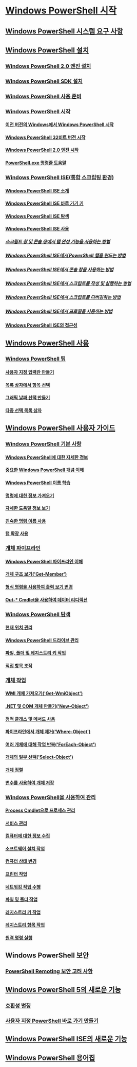 # [Windows PowerShell 시작](Topic/Getting-Started-with-Windows-PowerShell.md)
## [Windows PowerShell 시스템 요구 사항](Topic/Windows-PowerShell-System-Requirements.md)
## [Windows PowerShell 설치](Topic/Installing-Windows-PowerShell.md)
### [Windows PowerShell 2.0 엔진 설치](Topic/Installing-the-Windows-PowerShell-2.0-Engine.md)
### [Windows PowerShell SDK 설치](https://msdn.microsoft.com/en-us/library/ff458115.aspx)
### [Windows PowerShell 사용 준비](Topic/Getting-Ready-to-Use-Windows-PowerShell.md)
### [Windows PowerShell 시작](Topic/Starting-Windows-PowerShell.md)
#### [이전 버전의 Windows에서 Windows PowerShell 시작](Topic/Starting-Windows-PowerShell-on-Earlier-Versions-of-Windows.md)
#### [Windows PowerShell 32비트 버전 시작](Topic/Starting-the-32-Bit-Version-of-Windows-PowerShell.md)
#### [Windows PowerShell 2.0 엔진 시작](Topic/Starting-the-Windows-PowerShell-2.0-Engine.md)
#### [PowerShell.exe 명령줄 도움말](Topic/PowerShell.exe-Command-Line-Help.md)
### [Windows PowerShell ISE(통합 스크립팅 환경)](Topic/Windows-PowerShell-Integrated-Scripting-Environment--ISE-.md)
#### [Windows PowerShell ISE 소개](Topic/Introducing-the-Windows-PowerShell-ISE.md)
#### [Windows PowerShell ISE 바로 가기 키](Topic/Keyboard-Shortcuts-for-the-Windows-PowerShell-ISE.md)
#### [Windows PowerShell ISE 탐색](Topic/Exploring-the-Windows-PowerShell-ISE.md)
#### [Windows PowerShell ISE 사용](Topic/Using-the-Windows-PowerShell-ISE.md)
##### [스크립트 창 및 콘솔 창에서 탭 완성 기능을 사용하는 방법](Topic/How-to-Use-Tab-Completion-in-the-Script-Pane-and-Console-Pane.md)
##### [Windows PowerShell ISE에서 PowerShell 탭을 만드는 방법](Topic/How-to-Create-a-PowerShell-Tab-in-Windows-PowerShell-ISE.md)
##### [Windows PowerShell ISE에서 콘솔 창을 사용하는 방법](Topic/How-to-Use-the-Console-Pane-in-the-Windows-PowerShell-ISE.md)
##### [Windows PowerShell ISE에서 스크립트를 작성 및 실행하는 방법](Topic/How-to-Write-and-Run-Scripts-in-the-Windows-PowerShell-ISE.md)
##### [Windows PowerShell ISE에서 스크립트를 디버깅하는 방법](Topic/How-to-Debug-Scripts-in-Windows-PowerShell-ISE.md)
##### [Windows PowerShell ISE에서 프로필을 사용하는 방법](Topic/How-to-Use-Profiles-in-Windows-PowerShell-ISE.md)
#### [Windows PowerShell ISE의 접근성](Topic/Accessibility-in-Windows-PowerShell-ISE.md)
## [Windows PowerShell 사용](Topic/Using-Windows-PowerShell.md)
### [Windows PowerShell 팁](Topic/Windows-PowerShell-Tips.md)
#### [사용자 지정 입력란 만들기](Topic/Creating-a-Custom-Input-Box.md)
#### [목록 상자에서 항목 선택](Topic/Selecting-Items-from-a-List-Box.md)
#### [그래픽 날짜 선택 만들기](Topic/Creating-a-Graphical-Date-Picker.md)
#### [다중 선택 목록 상자](Topic/Multiple-selection-List-Boxes.md)
## [Windows PowerShell 사용자 가이드](Topic/Windows-PowerShell-User-s-Guide.md)
### [Windows PowerShell 기본 사항](Topic/Windows-PowerShell-Basics.md)
#### [Windows PowerShell에 대한 자세한 정보](Topic/About-Windows-PowerShell.md)
#### [중요한 Windows PowerShell 개념 이해](Topic/Understanding-Important-Windows-PowerShell-Concepts.md)
#### [Windows PowerShell 이름 학습](Topic/Learning-Windows-PowerShell-Names.md)
#### [명령에 대한 정보 가져오기](Topic/Getting-Information-About-Commands.md)
#### [자세한 도움말 정보 보기](Topic/Getting-Detailed-Help-Information.md)
#### [친숙한 명령 이름 사용](Topic/Using-Familiar-Command-Names.md)
#### [탭 확장 사용](Topic/Using-Tab-Expansion.md)
### [개체 파이프라인](Topic/Object-Pipeline.md)
#### [Windows PowerShell 파이프라인 이해](Topic/Understanding-the-Windows-PowerShell-Pipeline.md)
#### [개체 구조 보기('Get-Member')](Topic/Viewing-Object-Structure--Get-Member-.md)
#### [형식 명령을 사용하여 출력 보기 변경](Topic/Using-Format-Commands-to-Change-Output-View.md)
#### [Out-* Cmdlet을 사용하여 데이터 리디렉션](Topic/Redirecting-Data-with-Out---Cmdlets.md)
### [Windows PowerShell 탐색](Topic/Windows-PowerShell-Navigation.md)
#### [현재 위치 관리](Topic/Managing-Current-Location.md)
#### [Windows PowerShell 드라이브 관리](Topic/Managing-Windows-PowerShell-Drives.md)
#### [파일, 폴더 및 레지스트리 키 작업](Topic/Working-With-Files-Folders-and-Registry-Keys.md)
#### [직접 항목 조작](Topic/Manipulating-Items-Directly.md)
### [개체 작업](Topic/Working-with-Objects.md)
#### [WMI 개체 가져오기('Get-WmiObject')](Topic/Getting-WMI-Objects--Get-WmiObject-.md)
#### [.NET 및 COM 개체 만들기('New-Object')](Topic/Creating-.NET-and-COM-Objects--New-Object-.md)
#### [정적 클래스 및 메서드 사용](Topic/Using-Static-Classes-and-Methods.md)
#### [파이프라인에서 개체 제거('Where-Object')](Topic/Removing-Objects-from-the-Pipeline--Where-Object-.md)
#### [여러 개체에 대해 작업 반복('ForEach-Object')](Topic/Repeating-a-Task-for-Multiple-Objects--ForEach-Object-.md)
#### [개체의 일부 선택('Select-Object')](Topic/Selecting-Parts-of-Objects--Select-Object-.md)
#### [개체 정렬](Topic/Sorting-Objects.md)
#### [변수를 사용하여 개체 저장](Topic/Using-Variables-to-Store-Objects.md)
### [Windows PowerShell을 사용하여 관리](Topic/Using-Windows-PowerShell-for-Administration.md)
#### [Process Cmdlet으로 프로세스 관리](Topic/Managing-Processes-with-Process-Cmdlets.md)
#### [서비스 관리](Topic/Managing-Services.md)
#### [컴퓨터에 대한 정보 수집](Topic/Collecting-Information-About-Computers.md)
#### [소프트웨어 설치 작업](Topic/Working-with-Software-Installations.md)
#### [컴퓨터 상태 변경](Topic/Changing-Computer-State.md)
#### [프린터 작업](Topic/Working-with-Printers.md)
#### [네트워킹 작업 수행](Topic/Performing-Networking-Tasks.md)
#### [파일 및 폴더 작업](Topic/Working-with-Files-and-Folders.md)
#### [레지스트리 키 작업](Topic/Working-with-Registry-Keys.md)
#### [레지스트리 항목 작업](Topic/Working-with-Registry-Entries.md)
#### [원격 명령 실행](Topic/Running-Remote-Commands.md)
## Windows PowerShell 보안
### [PowerShell Remoting 보안 고려 사항](Topic/WinRMSecurity.md)
## [Windows PowerShell 5의 새로운 기능](Topic/What-s-New-in-Windows-PowerShell.md)
### [호환성 별칭](Topic/Appendix-1---Compatibility-Aliases.md)
### [사용자 지정 PowerShell 바로 가기 만들기](Topic/Appendix-2---Creating-a-Custom-PowerShell-Shortcut.md)
## [Windows PowerShell ISE의 새로운 기능](Topic/What-s-New-in-the-Windows-PowerShell-ISE.md)
## [Windows PowerShell 용어집](Topic/Windows-PowerShell-Glossary.md)


<!--HONumber=Apr16_HO4-->


